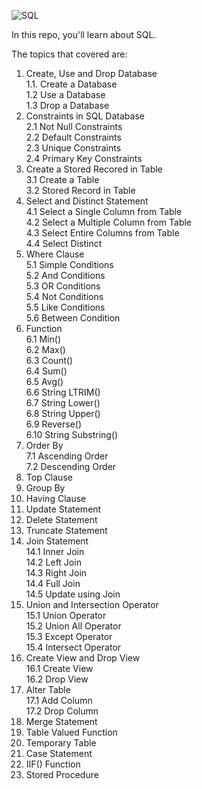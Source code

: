 ![SQL](https://pbs.twimg.com/media/FaEbtoZWYAIUWA6?format=jpg&name=medium)

In this repo, you'll learn about SQL.<br>

The topics that covered are:
1. Create, Use and Drop Database <br>
  1.1. Create a Database <br>
  1.2 Use a Database <br>
  1.3 Drop a Database <br>
2. Constraints in SQL Database <br>
  2.1 Not Null Constraints <br>
  2.2 Default Constraints <br>
  2.3 Unique Constraints <br>
  2.4 Primary Key Constraints <br>
3. Create a Stored Recored in Table <br>
  3.1 Create a Table <br>
  3.2 Stored Record in Table <br>
4. Select and Distinct Statement <br>
  4.1 Select a Single Column from Table <br>
  4.2 Select a Multiple Column from Table <br>
  4.3 Select Entire Columns from Table <br>
  4.4 Select Distinct <br>
5. Where Clause <br>
  5.1 Simple Conditions <br>
  5.2 And Conditions <br>
  5.3 OR Conditions <br>
  5.4 Not Conditions <br>
  5.5 Like Conditions <br>
  5.6 Between Condition <br>
6. Function <br>
  6.1 Min() <br>
  6.2 Max() <br>
  6.3 Count() <br>
  6.4 Sum() <br>
  6.5 Avg() <br>
  6.6 String LTRIM() <br>
  6.7 String Lower() <br>
  6.8 String Upper() <br>
  6.9 Reverse() <br>
  6.10 String Substring() <br>
7. Order By <br>
  7.1 Ascending Order <br>
  7.2 Descending Order <br>
8. Top Clause <br>
9. Group By <br>
10. Having Clause <br>
11. Update Statement <br>
12. Delete Statement <br>
13. Truncate Statement <br>
14. Join Statement <br>
  14.1 Inner Join <br>
  14.2 Left Join <br>
  14.3 Right Join <br>
  14.4 Full Join <br>
  14.5 Update using Join <br>
15. Union and Intersection Operator <br>
  15.1 Union Operator <br>
  15.2 Union All Operator <br>
  15.3 Except Operator <br>
  15.4 Intersect Operator <br>
16. Create View and Drop View <br>
  16.1 Create View <br>
  16.2 Drop View <br>
17. Alter Table <br>
  17.1 Add Column <br>
  17.2 Drop Column <br>
18. Merge Statement <br>
19. Table Valued Function <br>
20. Temporary Table <br>
21. Case Statement <br>
22. IIF() Function <br>
23.  Stored Procedure <br>

